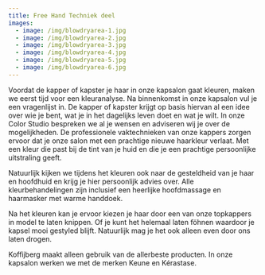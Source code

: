 ```yaml
---
title: Free Hand Techniek deel
images:
  - image: /img/blowdryarea-1.jpg
  - image: /img/blowdryarea-2.jpg
  - image: /img/blowdryarea-3.jpg
  - image: /img/blowdryarea-4.jpg
  - image: /img/blowdryarea-5.jpg
  - image: /img/blowdryarea-6.jpg
---
```



Voordat de kapper of kapster je haar in onze kapsalon gaat kleuren, maken we eerst tijd voor een kleuranalyse. Na binnenkomst in onze kapsalon vul je een vragenlijst in. De kapper of kapster krijgt op basis hiervan al een idee over wie je bent, wat je in het dagelijks leven doet en wat je wilt. In onze Color Studio bespreken we al je wensen en adviseren wij je over de mogelijkheden. De professionele vaktechnieken van onze kappers zorgen ervoor dat je onze salon met een prachtige nieuwe haarkleur verlaat. Met een kleur die past bij de tint van je huid en die je een prachtige persoonlijke uitstraling geeft.

Natuurlijk kijken we tijdens het kleuren ook naar de gesteldheid van je haar en hoofdhuid en krijg je hier persoonlijk advies over. Alle kleurbehandelingen zijn inclusief een heerlijke hoofdmassage en haarmasker met warme handdoek.

Na het kleuren kan je ervoor kiezen je haar door een van onze topkappers in model te laten knippen. Of je kunt het helemaal laten föhnen waardoor je kapsel mooi gestyled blijft. Natuurlijk mag je het ook alleen even door ons laten drogen.

Koffijberg maakt alleen gebruik van de allerbeste producten. In onze kapsalon werken we met de merken Keune en Kérastase.